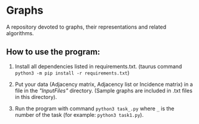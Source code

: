 # Graphs

A repository devoted to graphs, their representations and related algorithms.

## How to use the program:

1. Install all dependencies listed in requirements.txt. (taurus command `python3 -m pip install -r requirements.txt`)

2. Put your data (Adjacency matrix, Adjacency list or Incidence matrix) in a file in the _"InputFiles"_ directory. (Sample graphs are included in .txt files in this directory).

3. Run the program with command `python3 task_.py` where `_` is the number of the task (for example: `python3 task1.py`).
